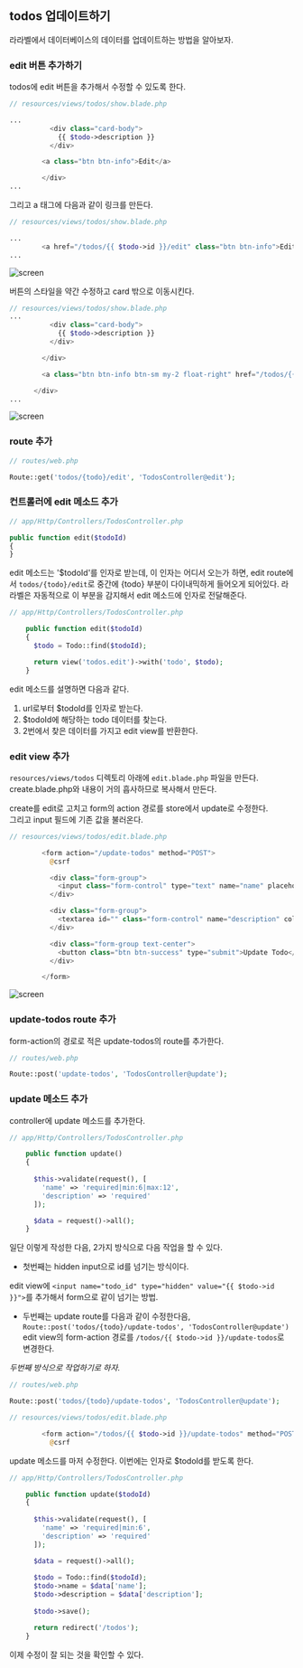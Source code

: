 
## todos 업데이트하기  

라라벨에서 데이터베이스의 데이터를 업데이트하는 방법을 알아보자.  

### edit 버튼 추가하기  

todos에 edit 버튼을 추가해서 수정할 수 있도록 한다.  

```php
// resources/views/todos/show.blade.php

...
          <div class="card-body">
            {{ $todo->description }}
          </div>

        <a class="btn btn-info">Edit</a>

        </div>
...
```
그리고 a 태그에 다음과 같이 링크를 만든다.  

```php
// resources/views/todos/show.blade.php

...
        <a href="/todos/{{ $todo->id }}/edit" class="btn btn-info">Edit</a>
...
```
![screen](./Todos_app19.png)  

버튼의 스타일을 약간 수정하고 card 밖으로 이동시킨다.  

```php
// resources/views/todos/show.blade.php
...
          <div class="card-body">
            {{ $todo->description }}
          </div>

        </div>

        <a class="btn btn-info btn-sm my-2 float-right" href="/todos/{{ $todo->id }}/edit">Edit</a>

      </div>
...
```
![screen](./Todos_app20.png)  

### route 추가  

```php
// routes/web.php

Route::get('todos/{todo}/edit', 'TodosController@edit');
```

### 컨트롤러에 edit 메소드 추가  

```php
// app/Http/Controllers/TodosController.php

public function edit($todoId)
{
}
```
edit 메소드는 '$todoId'를 인자로 받는데, 이 인자는 어디서 오는가 하면, edit
route에서 ``todos/{todo}/edit``로 중간에 {todo} 부분이 다이내믹하게 들어오게
되어있다. 라라벨은 자동적으로 이 부분을 감지해서 edit 메소드에 인자로
전달해준다.  

```php
// app/Http/Controllers/TodosController.php

    public function edit($todoId)
    {
      $todo = Todo::find($todoId);

      return view('todos.edit')->with('todo', $todo);
    }
```
edit 메소드를 설명하면 다음과 같다. 
1. url로부터 $todoId를 인자로 받는다.
2. $todoId에 해당하는 todo 데이터를 찾는다.  
3. 2번에서 찾은 데이터를 가지고 edit view를 반환한다.  

### edit view 추가  

``resources/views/todos`` 디렉토리 아래에 ``edit.blade.php`` 파일을 만든다.  
create.blade.php와 내용이 거의 흡사하므로 복사해서 만든다.  

create를 edit로 고치고 form의 action 경로를 store에서 update로 수정한다.  
그리고 input 필드에 기존 값을 불러온다.  

```php
// resources/views/todos/edit.blade.php

        <form action="/update-todos" method="POST">
          @csrf        

          <div class="form-group">
            <input class="form-control" type="text" name="name" placeholder="Name" value="{{ $todo->name }}">
          </div>

          <div class="form-group">
            <textarea id="" class="form-control" name="description" cols="5" rows="5" placeholder="Description">{{ $todo->description }}</textarea>
          </div>

          <div class="form-group text-center">
            <button class="btn btn-success" type="submit">Update Todo</button>
          </div>

        </form>
```

![screen](./Todos_app21.png)  

### update-todos route 추가  

form-action의 경로로 적은 update-todos의 route를 추가한다.  

```php
// routes/web.php

Route::post('update-todos', 'TodosController@update');
```

### update 메소드 추가  

controller에 update 메소드를 추가한다.  

```php
// app/Http/Controllers/TodosController.php

    public function update()
    {
      
      $this->validate(request(), [
        'name' => 'required|min:6|max:12',
        'description' => 'required' 
      ]);

      $data = request()->all();
    }
```
일단 이렇게 작성한 다음, 2가지 방식으로 다음 작업을 할 수 있다.

- 첫번째는 hidden input으로 id를 넘기는 방식이다.  

edit view에 ``<input name="todo_id" type="hidden" value="{{ $todo->id }}">``를
추가해서 form으로 같이 넘기는 방법.  

- 두번째는 update route를 다음과 같이 수정한다음, 
``Route::post('todos/{todo}/update-todos', 'TodosController@update')``
edit view의 form-action 경로를 ``/todos/{{ $todo->id }}/update-todos``로
변경한다.  

*두번째 방식으로 작업하기로 하자.*

```php
// routes/web.php

Route::post('todos/{todo}/update-todos', 'TodosController@update');
```

```php
// resources/views/todos/edit.blade.php

        <form action="/todos/{{ $todo->id }}/update-todos" method="POST">
          @csrf        
```
update 메소드를 마저 수정한다. 이번에는 인자로 $todoId를 받도록 한다.  

```php
// app/Http/Controllers/TodosController.php

    public function update($todoId)
    {
      
      $this->validate(request(), [
        'name' => 'required|min:6',
        'description' => 'required' 
      ]);

      $data = request()->all();
  
      $todo = Todo::find($todoId);
      $todo->name = $data['name'];
      $todo->description = $data['description'];
            
      $todo->save();

      return redirect('/todos');
    }
```
이제 수정이 잘 되는 것을 확인할 수 있다.  

